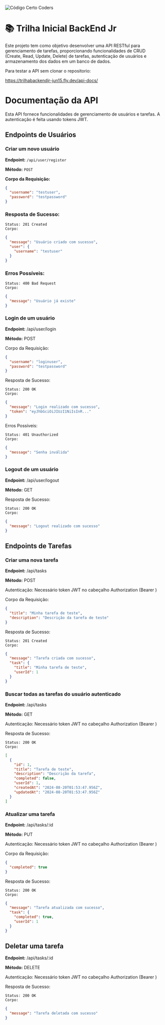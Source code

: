 ![Código Certo Coders](https://utfs.io/f/3b2340e8-5523-4aca-a549-0688fd07450e-j4edu.jfif)

# 📚 Trilha Inicial BackEnd Jr
Este projeto tem como objetivo desenvolver uma API RESTful para gerenciamento de tarefas, proporcionando funcionalidades de CRUD (Create, Read, Update, Delete) de tarefas, autenticação de usuários e armazenamento dos dados em um banco de dados.

Para testar a API sem clonar o repositorio: 

https://trilhabackendjr-jun15.fly.dev/api-docs/

# Documentação da API

Esta API fornece funcionalidades de gerenciamento de usuários e tarefas. A autenticação é feita usando tokens JWT.

## Endpoints de Usuários

### Criar um novo usuário

**Endpoint:** `/api/user/register`

**Método:** `POST`

**Corpo da Requisição:**

```json
{
  "username": "testuser",
  "password": "testpassword"
}
```

### Resposta de Sucesso:

    Status: 201 Created
    Corpo:


```json
{
  "message": "Usuário criado com sucesso",
  "user": {
    "username": "testuser"
  }
}
```
### Erros Possíveis:

    Status: 400 Bad Request
    Corpo:

```json
{
  "message": "Usuário já existe"
}
```
### Login de um usuário

**Endpoint:** /api/user/login

**Método:** POST

Corpo da Requisição:

```json
{
  "username": "loginuser",
  "password": "testpassword"
}
```
Resposta de Sucesso:

    Status: 200 OK
    Corpo:

```json
{
  "message": "Login realizado com sucesso",
  "token": "eyJhbGciOiJIUzI1NiIsInR..."
}
```
Erros Possíveis:

    Status: 401 Unauthorized
    Corpo:

```json
{
  "message": "Senha inválida"
}
```
### Logout de um usuário

**Endpoint:** /api/user/logout

**Método:** GET

Resposta de Sucesso:

    Status: 200 OK
    Corpo:

```json
{
  "message": "Logout realizado com sucesso"
}
```
## Endpoints de Tarefas

### Criar uma nova tarefa

**Endpoint:** /api/tasks

**Método:** POST

Autenticação: Necessário token JWT no cabeçalho Authorization (Bearer <token>)

Corpo da Requisição:

```json
{
  "title": "Minha tarefa de teste",
  "description": "Descrição da tarefa de teste"
}
```
Resposta de Sucesso:

    Status: 201 Created
    Corpo:

```json
{
  "message": "Tarefa criada com sucesso",
  "task": {
    "title": "Minha tarefa de teste",
    "userId": 1
  }
}
```
### Buscar todas as tarefas do usuário autenticado

**Endpoint:** /api/tasks

**Método:** GET

Autenticação: Necessário token JWT no cabeçalho Authorization (Bearer <token>)

Resposta de Sucesso:

    Status: 200 OK
    Corpo:

```json
[
  {
    "id": 1,
    "title": "Tarefa de teste",
    "description": "Descrição da tarefa",
    "completed": false,
    "userId": 1,
    "createdAt": "2024-08-20T01:53:47.956Z",
    "updatedAt": "2024-08-20T01:53:47.956Z"
  }
]
```
### Atualizar uma tarefa

**Endpoint:** /api/tasks/:id

**Método:** PUT

Autenticação: Necessário token JWT no cabeçalho Authorization (Bearer <token>)

Corpo da Requisição:

```json
{
  "completed": true
}
```
Resposta de Sucesso:

    Status: 200 OK
    Corpo:

```json
{
  "message": "Tarefa atualizada com sucesso",
  "task": {
    "completed": true,
    "userId": 1
  }
}
```
## Deletar uma tarefa

**Endpoint:** /api/tasks/:id

**Método:** DELETE

Autenticação: Necessário token JWT no cabeçalho Authorization (Bearer <token>)

Resposta de Sucesso:

    Status: 200 OK
    Corpo:

```json
{
  "message": "Tarefa deletada com sucesso"
}
```